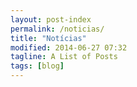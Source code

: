 ```yaml
---
layout: post-index
permalink: /noticias/
title: "Notícias"
modified: 2014-06-27 07:32
tagline: A List of Posts
tags: [blog]
---
```

